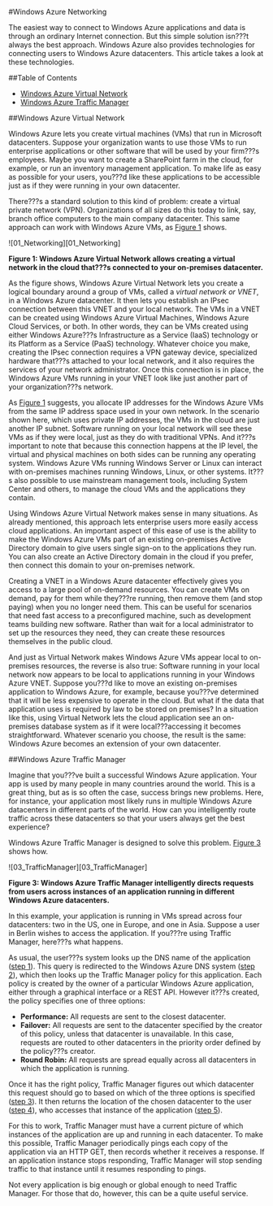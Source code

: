 #Windows Azure Networking

The easiest way to connect to Windows Azure applications and data is through an ordinary Internet connection. But this simple solution isn???t always the best approach. Windows Azure also provides technologies for connecting users to Windows Azure datacenters.  This article takes a look at these technologies. 

##Table of Contents      
- [Windows Azure Virtual Network](#Vnet)
- [Windows Azure Traffic Manager](#TrafficMngr)

<a name="Vnet"></a>
##Windows Azure Virtual Network

Windows Azure lets you create virtual machines (VMs) that run in Microsoft datacenters. Suppose your organization wants to use those VMs to run enterprise applications or other software that will be used by your firm???s employees. Maybe you want to create a SharePoint farm in the cloud, for example, or run an inventory management application. To make life as easy as possible for your users, you???d like these applications to be accessible just as if they were running in your own datacenter.

There???s a standard solution to this kind of problem: create a virtual private network (VPN). Organizations of all sizes do this today to link, say, branch office computers to the main company datacenter. This same approach can work with Windows Azure VMs, as [Figure 1](#Fig1) shows.

<a name="Fig1"></a>![01_Networking][01_Networking]
  
**Figure 1: Windows Azure Virtual Network allows creating a virtual network in the cloud that???s connected to your on-premises datacenter.**

As the figure shows, Windows Azure Virtual Network lets you create a logical boundary around a group of VMs, called a *virtual network or VNET*, in a Windows Azure datacenter. It then lets you establish an IPsec connection between this VNET and your local network.  The VMs in a VNET can be created using Windows Azure Virtual Machines, Windows Azure Cloud Services, or both. In other words, they can be VMs created using either Windows Azure???s Infrastructure as a Service (IaaS) technology or its Platform as a Service (PaaS) technology.
Whatever choice you make, creating the IPsec connection requires a VPN gateway device, specialized hardware that???s attached to your local network, and it also requires the services of your network administrator. Once this connection is in place, the Windows Azure VMs running in your VNET look like just another part of your organization???s network.

As [Figure 1](#Fig1) suggests, you allocate IP addresses for the Windows Azure VMs from the same IP address space used in your own network. In the scenario shown here, which uses private IP addresses, the VMs in the cloud are just another IP subnet. Software running on your local network will see these VMs as if they were local, just as they do with traditional VPNs. And it???s important to note that because this connection happens at the IP level, the virtual and physical machines on both sides can be running any operating system. Windows Azure VMs running Windows Server or Linux can interact with on-premises machines running Windows, Linux, or other systems. It???s also possible to use mainstream management tools, including System Center and others, to manage the cloud VMs and the applications they contain.

Using Windows Azure Virtual Network makes sense in many situations. As already mentioned, this approach lets enterprise users more easily access cloud applications. An important aspect of this ease of use is the ability to make the Windows Azure VMs part of an existing on-premises Active Directory domain to give users single sign-on to the applications they run. You can also create an Active Directory domain in the cloud if you prefer, then connect this domain to your on-premises network.

Creating a VNET in a Windows Azure datacenter effectively gives you access to a large pool of on-demand resources. You can create VMs on demand, pay for them while they???re running, then remove them (and stop paying) when you no longer need them. This can be useful for scenarios that need fast access to a preconfigured machine, such as development teams building new software. Rather than wait for a local administrator to set up the resources they need, they can create these resources themselves in the public cloud. 

And just as Virtual Network makes Windows Azure VMs appear local to on-premises resources, the reverse is also true: Software running in your local network now appears to be local to applications running in your Windows Azure VNET. Suppose you???d like to move an existing on-premises application to Windows Azure, for example, because you???ve determined that it will be less expensive to operate in the cloud. But what if the data that application uses is required by law to be stored on premises? In a situation like this, using Virtual Network lets the cloud application see an on-premises database system as if it were local???accessing it becomes straightforward. Whatever scenario you choose, the result is the same: Windows Azure becomes an extension of your own datacenter.

<a name="TrafficMngr"></a>
##Windows Azure Traffic Manager

Imagine that you???ve built a successful Windows Azure application. Your app is used by many people in many countries around the world. This is a great thing, but as is so often the case, success brings new problems. Here, for instance, your application most likely runs in multiple Windows Azure datacenters in different parts of the world. How can you intelligently route traffic across these datacenters so that your users always get the best experience?

Windows Azure Traffic Manager is designed to solve this problem. [Figure 3](#Fig3) shows how.

<a name="Fig3"></a>![03_TrafficManager][03_TrafficManager]
   
**Figure 3: Windows Azure Traffic Manager intelligently directs requests from users across instances of an application running in different Windows Azure datacenters.**

In this example, your application is running in VMs spread across four datacenters: two in the US, one in Europe, and one in Asia. Suppose a user in Berlin wishes to access the application. If you???re using Traffic Manager, here???s what happens.

As usual, the user???s system looks up the DNS name of the application ([step 1](#Fig3)). This query is redirected to the Windows Azure DNS system ([step 2](#Fig3)), which then looks up the Traffic Manager policy for this application. Each policy is created by the owner of a particular Windows Azure application, either through a graphical interface or a REST API. However it???s created, the policy specifies one of three options:

- **Performance:** All requests are sent to the closest datacenter. 
- **Failover:** All requests are sent to the datacenter specified by the creator of this policy, unless that datacenter is unavailable. In this case, requests are routed to other datacenters in the priority order defined by the policy???s creator.
- **Round Robin:** All requests are spread equally across all datacenters in which the application is running.

Once it has the right policy, Traffic Manager figures out which datacenter this request should go to based on which of the three options is specified ([step 3](#Fig3)). It then returns the location of the chosen datacenter to the user ([step 4](#Fig3)), who accesses that instance of the application ([step 5](#Fig3)).

For this to work, Traffic Manager must have a current picture of which instances of the application are up and running in each datacenter. To make this possible, Traffic Manager periodically pings each copy of the application via an HTTP GET, then records whether it receives a response. If an application instance stops responding, Traffic Manager will stop sending traffic to that instance until it resumes responding to pings. 

Not every application is big enough or global enough to need Traffic Manager. For those that do, however, this can be a quite useful service.




